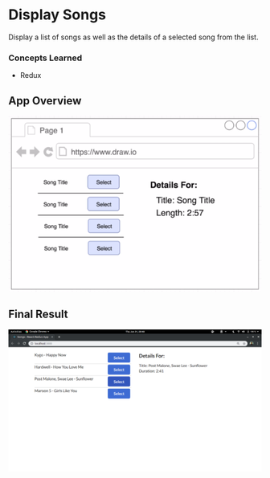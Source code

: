 # Display Songs

Display a list of songs as well as the details of a selected song from the list.

### Concepts Learned

- Redux

## App Overview

![overview](overview.png)

## Final Result

![result](result.png)

